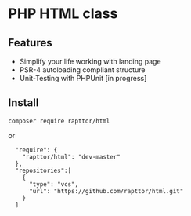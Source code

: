 # PHP HTML class

## Features

- Simplify your life working with landing page
- PSR-4 autoloading compliant structure
- Unit-Testing with PHPUnit [in progress]

## Install

    composer require rapttor/html

or

      "require": {
        "rapttor/html": "dev-master"
      },
      "repositories":[
        {
          "type": "vcs",
          "url": "https://github.com/rapttor/html.git"
        }
      ]
